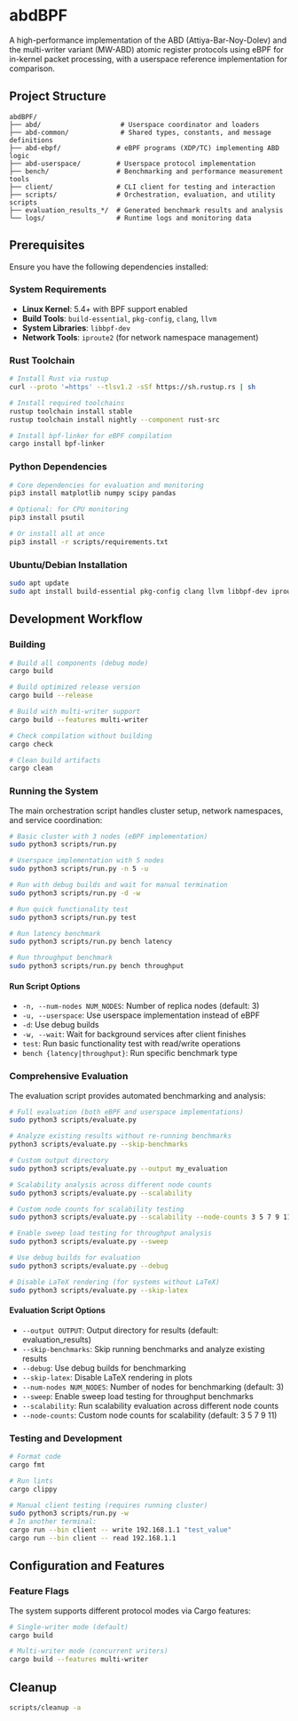# abdBPF

A high-performance implementation of the ABD (Attiya-Bar-Noy-Dolev) and the multi-writer variant (MW-ABD) atomic register protocols using eBPF for in-kernel packet processing, with a userspace reference implementation for comparison.

## Project Structure

```
abdBPF/
├── abd/                    # Userspace coordinator and loaders
├── abd-common/             # Shared types, constants, and message definitions
├── abd-ebpf/              # eBPF programs (XDP/TC) implementing ABD logic
├── abd-userspace/         # Userspace protocol implementation
├── bench/                 # Benchmarking and performance measurement tools
├── client/                # CLI client for testing and interaction
├── scripts/               # Orchestration, evaluation, and utility scripts
├── evaluation_results_*/  # Generated benchmark results and analysis
└── logs/                  # Runtime logs and monitoring data
```

## Prerequisites

Ensure you have the following dependencies installed:

### System Requirements

* **Linux Kernel**: 5.4+ with BPF support enabled
* **Build Tools**: `build-essential`, `pkg-config`, `clang`, `llvm`
* **System Libraries**: `libbpf-dev`
* **Network Tools**: `iproute2` (for network namespace management)

### Rust Toolchain

```bash
# Install Rust via rustup
curl --proto '=https' --tlsv1.2 -sSf https://sh.rustup.rs | sh

# Install required toolchains
rustup toolchain install stable
rustup toolchain install nightly --component rust-src

# Install bpf-linker for eBPF compilation
cargo install bpf-linker
```

### Python Dependencies

```bash
# Core dependencies for evaluation and monitoring
pip3 install matplotlib numpy scipy pandas

# Optional: for CPU monitoring
pip3 install psutil

# Or install all at once
pip3 install -r scripts/requirements.txt
```

### Ubuntu/Debian Installation

```bash
sudo apt update
sudo apt install build-essential pkg-config clang llvm libbpf-dev iproute2
```

## Development Workflow

### Building

```bash
# Build all components (debug mode)
cargo build

# Build optimized release version
cargo build --release

# Build with multi-writer support
cargo build --features multi-writer

# Check compilation without building
cargo check

# Clean build artifacts
cargo clean
```

### Running the System

The main orchestration script handles cluster setup, network namespaces, and service coordination:

```bash
# Basic cluster with 3 nodes (eBPF implementation)
sudo python3 scripts/run.py

# Userspace implementation with 5 nodes
sudo python3 scripts/run.py -n 5 -u

# Run with debug builds and wait for manual termination
sudo python3 scripts/run.py -d -w

# Run quick functionality test
sudo python3 scripts/run.py test

# Run latency benchmark
sudo python3 scripts/run.py bench latency

# Run throughput benchmark
sudo python3 scripts/run.py bench throughput
```

#### Run Script Options

* `-n, --num-nodes NUM_NODES`: Number of replica nodes (default: 3)
* `-u, --userspace`: Use userspace implementation instead of eBPF
* `-d`: Use debug builds
* `-w, --wait`: Wait for background services after client finishes
* `test`: Run basic functionality test with read/write operations
* `bench {latency|throughput}`: Run specific benchmark type

### Comprehensive Evaluation

The evaluation script provides automated benchmarking and analysis:

```bash
# Full evaluation (both eBPF and userspace implementations)
sudo python3 scripts/evaluate.py

# Analyze existing results without re-running benchmarks
python3 scripts/evaluate.py --skip-benchmarks

# Custom output directory
sudo python3 scripts/evaluate.py --output my_evaluation

# Scalability analysis across different node counts
sudo python3 scripts/evaluate.py --scalability

# Custom node counts for scalability testing
sudo python3 scripts/evaluate.py --scalability --node-counts 3 5 7 9 11

# Enable sweep load testing for throughput analysis
sudo python3 scripts/evaluate.py --sweep

# Use debug builds for evaluation
sudo python3 scripts/evaluate.py --debug

# Disable LaTeX rendering (for systems without LaTeX)
sudo python3 scripts/evaluate.py --skip-latex
```

#### Evaluation Script Options

* `--output OUTPUT`: Output directory for results (default: evaluation_results)
* `--skip-benchmarks`: Skip running benchmarks and analyze existing results
* `--debug`: Use debug builds for benchmarking
* `--skip-latex`: Disable LaTeX rendering in plots
* `--num-nodes NUM_NODES`: Number of nodes for benchmarking (default: 3)
* `--sweep`: Enable sweep load testing for throughput benchmarks
* `--scalability`: Run scalability evaluation across different node counts
* `--node-counts`: Custom node counts for scalability (default: 3 5 7 9 11)

### Testing and Development

```bash
# Format code
cargo fmt

# Run lints
cargo clippy

# Manual client testing (requires running cluster)
sudo python3 scripts/run.py -w
# In another terminal:
cargo run --bin client -- write 192.168.1.1 "test_value"
cargo run --bin client -- read 192.168.1.1
```

## Configuration and Features

### Feature Flags

The system supports different protocol modes via Cargo features:

```bash
# Single-writer mode (default)
cargo build

# Multi-writer mode (concurrent writers)
cargo build --features multi-writer
```

## Cleanup

```bash
scripts/cleanup -a
```
